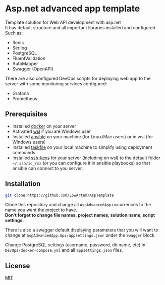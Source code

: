 # Asp.net advanced app template

Template solution for Web API development with asp.net\
It has default structure and all important libraries installed and configured. Such as:
- Redis
- Serilog
- PostgreSQL
- FluentValidation
- AutoMapper
- Swagger (OpenAPI)

There are also configured DevOps scripts for deploying web app to the server with some monitoring services configured:
- Grafana
- Prometheus

## Prerequisites

- Installed [docker](https://docs.docker.com/engine/install/) on your server
- Activated [wsl](https://learn.microsoft.com/windows/wsl/install) if you are Windows user
- Installed [ansible](https://docs.ansible.com/ansible/latest/installation_guide/intro_installation.html#pip-install) on your machine (for Linux/Mac users) or in wsl (for Windows users)
- Installed [taskfile](https://taskfile.dev) on your local machine to simplify using deployment commands
- Installed [ssh-keys](https://www.ssh.com/academy/ssh/keygen) for your server (including on wsl) to the default folder `~/.ssh/id_rsa` (or you can configure it in ansible playbooks) so that ansible can connect to you server.

## Installation

```bash
git clone https://github.com/LowArtem/AspTemplate
```

Clone this repository and change all `AspAdvancedApp` occurrences to the name you want the project to have.\
**Don't forget to change file names, project names, solution name, script settings.**

There is also a swagger default displaying parameters that you will want to change at `AspAdvancedApp.Api/appsettings.json` under the `Swagger` block.

Change PostgreSQL settings (username, password, db name, etc) in `DevOps/docker-compose.yml` and all `appsettings.json` files.

## License

[MIT](https://choosealicense.com/licenses/mit/)
